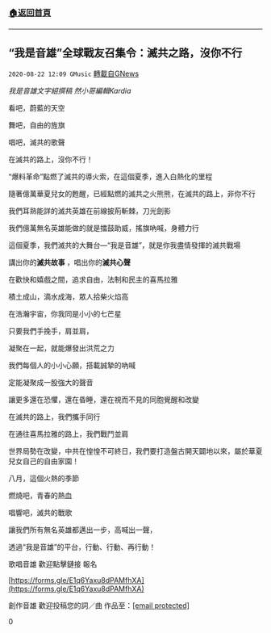 ###  [:house:返回首頁](https://github.com/ourhimalayas/txt)
---

## “我是音雄”全球戰友召集令：滅共之路，沒你不行
`2020-08-22 12:09 GMusic` [轉載自GNews](https://gnews.org/zh-hant/312086/)

*我是音雄文字組撰稿* *然小哥編輯Kardia*

看吧，蔚藍的天空

舞吧，自由的旌旗

唱吧，滅共的歌聲

在滅共的路上，沒你不行！

“爆料革命”點燃了滅共的導火索，在這個夏季，進入白熱化的里程

隨著億萬華夏兒女的甦醒，已經點燃的滅共之火熊熊，在滅共的路上，非你不行

我們耳熟能詳的滅共英雄在前線披荊斬棘，刀光劍影

我們億萬無名英雄能做的就是擂鼓助威，搖旗吶喊，身體力行

這個夏季，我們滅共的大舞台―“我是音雄”，就是你我盡情發揮的滅共戰場

講出你的**滅共故事** ，唱出你的**滅共心聲**

在歡快和嬉戲之間，追求自由，法制和民主的喜馬拉雅

積土成山，滴水成海，眾人拾柴火焰高

在浩瀚宇宙，你我同是小小的七芒星

只要我們手挽手，肩並肩，

凝聚在一起，就能爆發出洪荒之力

我們每個人的小小心願，搭載誠摯的吶喊

定能凝聚成一股強大的聲音

讓更多還在恐懼，還在昏睡，還在視而不見的同胞覺醒和改變

在滅共的路上，我們攜手同行

在通往喜馬拉雅的路上，我們戰鬥並肩

世界局勢在改變，中共在惶惶不可終日，我們要打造盤古開天闢地以來，屬於華夏兒女自己的自由家園！

八月，這個火熱的季節

燃燒吧，青春的熱血

唱響吧，滅共的戰歌

讓我們所有無名英雄都邁出一步，高喊出一聲，

透過“我是音雄”的平台，行動、行動、再行動！

歌唱音雄 歡迎點擊鏈接 報名

[https://forms.gle/E1q6Yaxu8dPAMfhXA](https://forms.gle/E1q6Yaxu8dPAMfhXA)

創作音雄 歡迎投稿您的詞／曲 作品至：[\[email protected\]](/cdn-cgi/l/email-protection)

0
